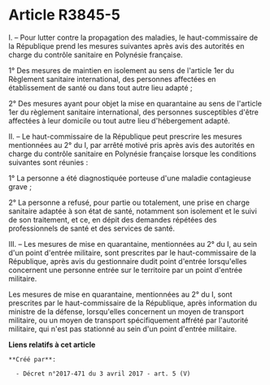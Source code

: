 # Article R3845-5

I. – Pour lutter contre la propagation des maladies, le haut-commissaire de la République prend les mesures suivantes après
avis des autorités en charge du contrôle sanitaire en Polynésie française.

1° Des mesures de maintien en isolement au sens de l'article 1er du Règlement sanitaire international, des personnes
affectées en établissement de santé ou dans tout autre lieu adapté ;

2° Des mesures ayant pour objet la mise en quarantaine au sens de l'article 1er du règlement sanitaire international, des
personnes susceptibles d'être affectées à leur domicile ou tout autre lieu d'hébergement adapté.

II. – Le haut-commissaire de la République peut prescrire les mesures mentionnées au 2° du I, par arrêté motivé pris après
avis des autorités en charge du contrôle sanitaire en Polynésie française lorsque les conditions suivantes sont réunies :

1° La personne a été diagnostiquée porteuse d'une maladie contagieuse grave ;

2° La personne a refusé, pour partie ou totalement, une prise en charge sanitaire adaptée à son état de santé, notamment son
isolement et le suivi de son traitement, et ce, en dépit des demandes répétées des professionnels de santé et des services de
santé.

III. – Les mesures de mise en quarantaine, mentionnées au 2° du I, au sein d'un point d'entrée militaire, sont prescrites par
le haut-commissaire de la République, après avis du gestionnaire dudit point d'entrée lorsqu'elles concernent une personne
entrée sur le territoire par un point d'entrée militaire.

Les mesures de mise en quarantaine, mentionnées au 2° du I, sont prescrites par le haut-commissaire de la République, après
information du ministre de la défense, lorsqu'elles concernent un moyen de transport militaire, ou un moyen de transport
spécifiquement affrété par l'autorité militaire, qui n'est pas stationné au sein d'un point d'entrée militaire.

**Liens relatifs à cet article**

	**Créé par**:

	  - Décret n°2017-471 du 3 avril 2017 - art. 5 (V)

